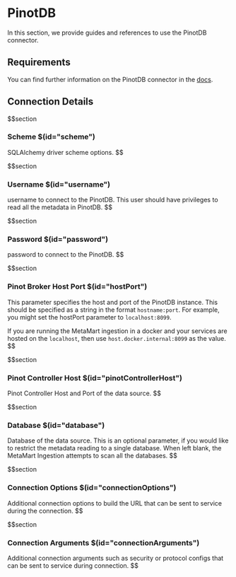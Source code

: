 # PinotDB

In this section, we provide guides and references to use the PinotDB connector.

## Requirements

You can find further information on the PinotDB connector in the [docs](https://docs.meta-mart.org/connectors/database/pinotdb).

## Connection Details

$$section
### Scheme $(id="scheme")

SQLAlchemy driver scheme options.
$$

$$section
### Username $(id="username")

username to connect to the PinotDB. This user should have privileges to read all the metadata in PinotDB.
$$

$$section
### Password $(id="password")

password to connect to the PinotDB.
$$

$$section
### Pinot Broker Host Port $(id="hostPort")

This parameter specifies the host and port of the PinotDB instance. This should be specified as a string in the format `hostname:port`. For example, you might set the hostPort parameter to `localhost:8099`.

If you are running the MetaMart ingestion in a docker and your services are hosted on the `localhost`, then use `host.docker.internal:8099` as the value.
$$

$$section
### Pinot Controller Host $(id="pinotControllerHost")

Pinot Controller Host and Port of the data source.
$$

$$section
### Database $(id="database")

Database of the data source. This is an optional parameter, if you would like to restrict the metadata reading to a single database. When left blank, the MetaMart Ingestion attempts to scan all the databases.
$$

$$section
### Connection Options $(id="connectionOptions")

Additional connection options to build the URL that can be sent to service during the connection.
$$

$$section
### Connection Arguments $(id="connectionArguments")

Additional connection arguments such as security or protocol configs that can be sent to service during connection.
$$
